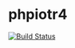 # phpiotr4
[![Build Status](https://travis-ci.org/PHPiotr/phpiotr4.svg?branch=master)](https://travis-ci.org/PHPiotr/phpiotr4)
